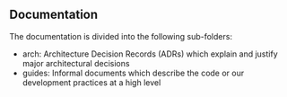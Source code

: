 ## Documentation

The documentation is divided into the following sub-folders:
* arch: Architecture Decision Records (ADRs) which explain and justify major architectural decisions
* guides: Informal documents which describe the code or our development practices at a high level
